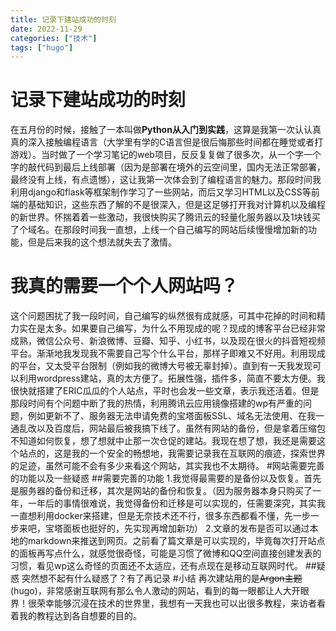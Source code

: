 ```yaml
---
title: 记录下建站成功的时刻
date: 2022-11-29
categories: ["技术"]
tags: ["hugo"]
---
```

# 记录下建站成功的时刻
在五月份的时候，接触了一本叫做**Python从入门到实践**，这算是我第一次认认真真的深入接触编程语言（大学里有学的C语言但是很后悔那些时间都在睡觉或者打游戏）。当时做了一个学习笔记的web项目，反反复复做了很多次，从一个字一个字的敲代码到最后上线部署（因为是部署在境外的云空间里，国内无法正常部署，最终没有上线，有点遗憾），这让我第一次体会到了编程语言的魅力。那段时间我利用django和flask等框架制作学习了一些网站，而后又学习HTML以及CSS等前端的基础知识，这些东西了解的不是很深入，但是这足够打开我对计算机以及编程的新世界。怀揣着着一些激动，我很快购买了腾讯云的轻量化服务器以及1块钱买了个域名。在那段时间我一直想，上线一个自己编写的网站后续慢慢增加新的功能，但是后来我的这个想法就失去了激情。
# 我真的需要一个个人网站吗？
这个问题困扰了我一段时间，自己编写的纵然很有成就感，可其中花掉的时间和精力实在是太多。如果要自己编写，为什么不用现成的呢？现成的博客平台已经非常成熟，微信公众号、新浪微博、豆瓣、知乎、小红书，以及现在很火的抖音短视频平台。渐渐地我发现我不需要自己写个什么平台，那样子即难又不好用。利用现成的平台，又太受平台限制（例如我的微博大号被无辜封掉）。直到有一天我发现可以利用wordpress建站，真的太方便了。拓展性强，插件多，简直不要太方便。我很快就搭建了ERIC瓜瓜的个人站点，平时也会发一些文章，表示我还活着。但是那段时间有个问题中断了我的热情，利用腾讯云应用镜像搭建的wp有严重的问题，例如更新不了、服务器无法申请免费的宝塔面板SSL、域名无法使用、在我一通乱改以及百度后，网站最后被我搞下线了。虽然有网站的备份，但是拿着压缩包不知道如何恢复，想了想就中止那一次仓促的建站。我现在想了想，我还是需要这个站点的，这是我的一个安全的畅想地，我需要记录我在互联网的痕迹，探索世界的足迹，虽然可能不会有多少来看这个网站，其实我也不太期待。
#网站需要完善的功能以及一些疑惑
##需要完善的功能
1.我觉得最需要的是备份以及恢复。首先是服务器的备份和迁移，其次是网站的备份和恢复。（因为服务器本身只购买了一年，一年后的事情很难说，我觉得备份和迁移是可以实现的，任需要深究，其实我一直想利用docker来搭建，但是无奈技术还不行，很多东西都看不懂，先一步一步来吧，宝塔面板也挺好的，先实现再增加新功）
2.文章的发布是否可以通过本地的markdown来推送到网页。之前看了篇文章是可以实现的，毕竟每次打开站点的面板再写点什么，就感觉很奇怪，可能是习惯了微博和QQ空间直接创建发表的习惯，看见wp这么奇怪的页面还不太适应，还有点现在是移动互联网时代。
##疑惑
突然想不起有什么疑惑了？有了再记录
#小结
再次建站用的是~~Argon主题~~(hugo)，非常感谢互联网有那么令人激动的网站，看到的每一眼都让人大开眼界！很荣幸能够沉浸在技术的世界里，我想有一天我也可以出很多教程，来访者看着我的教程达到各自想要的目的。
